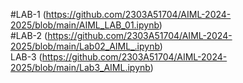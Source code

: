 #LAB-1 (https://github.com/2303A51704/AIML-2024-2025/blob/main/AIML_LAB_01.ipynb)  
#LAB-2 (https://github.com/2303A51704/AIML-2024-2025/blob/main/Lab02_AIML_.ipynb)  
LAB-3 (https://github.com/2303A51704/AIML-2024-2025/blob/main/Lab3_AIML.ipynb)
